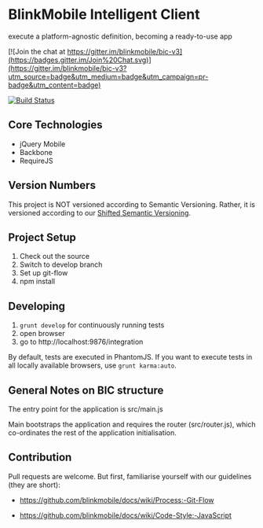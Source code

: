 # BlinkMobile Intelligent Client

execute a platform-agnostic definition, becoming a ready-to-use app

[![Join the chat at https://gitter.im/blinkmobile/bic-v3](https://badges.gitter.im/Join%20Chat.svg)](https://gitter.im/blinkmobile/bic-v3?utm_source=badge&utm_medium=badge&utm_campaign=pr-badge&utm_content=badge)

[![Build Status](https://travis-ci.org/blinkmobile/bic-v3.png)](https://travis-ci.org/blinkmobile/bic-v3)


## Core Technologies

* jQuery Mobile
* Backbone
* RequireJS


## Version Numbers

This project is NOT versioned according to Semantic Versioning. Rather, it is versioned according to our [Shifted Semantic Versioning](https://github.com/blinkmobile/docs/wiki/Process:-Semantic-Versioning#shifted-semantic-versioning).


## Project Setup

1. Check out the source
2. Switch to develop branch
3. Set up git-flow
4. npm install


## Developing

1. `grunt develop` for continuously running tests
2. open browser
3. go to http://localhost:9876/integration

By default, tests are executed in PhantomJS. If you want to execute tests in all
locally available browsers, use `grunt karma:auto`.

## General Notes on BIC structure

The entry point for the application is src/main.js

Main bootstraps the application and requires the router (src/router.js), which co-ordinates the rest of the application initialisation.


## Contribution

Pull requests are welcome. But first, familiarise yourself with our guidelines (they are short):

- https://github.com/blinkmobile/docs/wiki/Process:-Git-Flow

- https://github.com/blinkmobile/docs/wiki/Code-Style:-JavaScript
